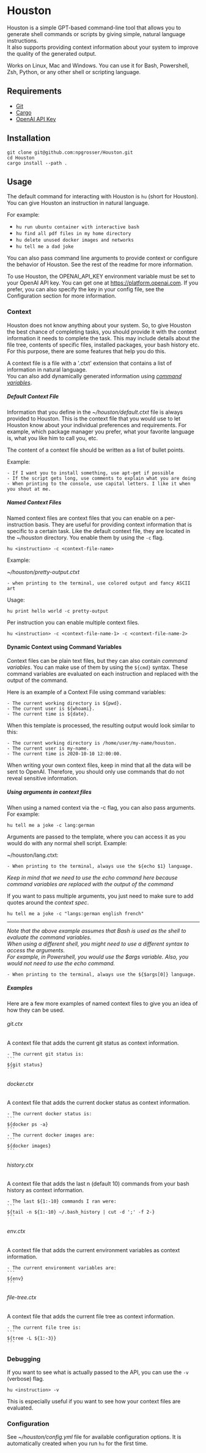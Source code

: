 # Houston

Houston is a simple GPT-based command-line tool that allows you to generate shell commands or scripts by
giving simple, natural language instructions.   
It also supports providing context information about your system to improve the quality of the generated output.

Works on Linux, Mac and Windows.
You can use it for Bash, Powershell, Zsh, Python, or any other shell or scripting language.

## Requirements

- [Git](https://git-scm.com/book/en/v2/Getting-Started-Installing-Git)
- [Cargo](https://doc.rust-lang.org/cargo/getting-started/installation.html)
- [OpenAI API Key](https://platform.openai.com)

## Installation

    git clone git@github.com:npgrosser/Houston.git
    cd Houston
    cargo install --path .

## Usage

The default command for interacting with Houston is `hu` (short for Houston).
You can give Houston an instruction in natural language.

For example:

- `hu run ubuntu container with interactive bash`
- `hu find all pdf files in my home directory`
- `hu delete unused docker images and networks`
- `hu tell me a dad joke`

You can also pass command line arguments to provide context or configure the behavior of Houston. See the rest of the
readme for more information.

To use Houston, the OPENAI_API_KEY environment variable must be set to your OpenAI API key. You can get one
at https://platform.openai.com. If you prefer, you can also specify the key in your config file, see the Configuration
section for more information.

### Context

Houston does not know anything about your system. So, to give Houston the best chance of completing tasks,
you should provide it with the context information it needs to complete the task.
This may include details about the file tree, contents of specific files, installed packages, your bash history etc.   
For this purpose, there are some features that help you do this.

A context file is a file with a '.ctxt' extension that contains a list of information in natural language.  
You can also add dynamically generated information using
_[command variables](#user-content-dynamic-context-using-command-variables)_.

##### Default Context File

Information that you define in the  _~/houston/default.ctxt_ file is always provided to Houston.
This is the context file that you would use to let Houston know about your individual preferences and requirements.
For example, which package manager you prefer, what your favorite language is, what you like him to call you, etc.

The content of a context file should be written as a list of bullet points.

Example:

    - If I want you to install something, use apt-get if possible
    - If the script gets long, use comments to explain what you are doing
    - When printing to the console, use capital letters. I like it when you shout at me.

##### Named Context Files

Named context files are context files that you can enable on a per-instruction basis.
They are useful for providing context information that is specific to a certain task.
Like the default context file, they are located in the _~/houston_ directory.
You enable them by using the `-c` flag.

    hu <instruction> -c <context-file-name>

Example:

_~/houston/pretty-output.ctxt_

    - when printing to the terminal, use colored output and fancy ASCII art

Usage:

    hu print hello world -c pretty-output

Per instruction you can enable multiple context files.

    hu <instruction> -c <context-file-name-1> -c <context-file-name-2>

#### Dynamic Context using Command Variables

Context files can be plain text files, but they can also contain _command variables_.
You can make use of them by using the `${cmd}` syntax.
These command variables are evaluated on each instruction and replaced with the output of the command.

Here is an example of a Context File using command variables:

    - The current working directory is ${pwd}.
    - The current user is ${whoami}.
    - The current time is ${date}.

When this template is processed, the resulting output would look similar to this:

    - The current working directory is /home/user/my-name/houston.
    - The current user is my-name.
    - The current time is 2020-10-10 12:00:00.

When writing your own context files, keep in mind that all the data will be sent to OpenAI.
Therefore, you should only use commands that do not reveal sensitive information.

##### Using arguments in context files

When using a named context via the -c flag, you can also pass arguments.
For example:

    hu tell me a joke -c lang:german

Arguments are passed to the template, where you can access it as you would do with any normal shell script.
Example:

~/houston/lang.ctxt:

    - When printing to the terminal, always use the ${echo $1} language.

_Keep in mind that we need to use the echo command here because command variables are replaced with the output of the
command_

If you want to pass multiple arguments, you just need to make sure to add quotes around the _context spec_.

    hu tell me a joke -c "langs:german english french"

---

_Note that the above example assumes that Bash is used as the shell to evaluate the command variables._     
_When using a different shell, you might need to use a different syntax to access the arguments._   
_For example, in Powershell, you would use the $args variable. Also, you would not need to use the echo command._

    - When printing to the terminal, always use the ${$args[0]} language.

##### Examples

Here are a few more examples of named context files to give you an idea of how they can be used.

###### git.ctx

A context file that adds the current git status as context information.

    - The current git status is:
    ```
    ${git status}
    ```

###### docker.ctx

A context file that adds the current docker status as context information.

    - The current docker status is:
    ```
    ${docker ps -a}
    ```
    - The current docker images are:
    ```
    ${docker images}
    ```

###### history.ctx

A context file that adds the last n (default 10) commands from your bash history as context information.

    - The last ${1:-10} commands I ran were:
    ```
    ${tail -n ${1:-10} ~/.bash_history | cut -d ';' -f 2-}
    ```

###### env.ctx

A context file that adds the current environment variables as context information.

    - The current environment variables are:
    ```
    ${env}
    ```

###### file-tree.ctx

A context file that adds the current file tree as context information.

    - The current file tree is:
    ```
    ${tree -L ${1:-3}}
    ```

### Debugging

If you want to see what is actually passed to the API, you can use the `-v` (verbose) flag.

    hu <instruction> -v

This is especially useful if you want to see how your context files are evaluated.

### Configuration

See _~/houston/config.yml_ file for available configuration options.
It is automatically created when you run `hu` for the first time.
